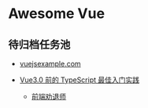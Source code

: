 # Awesome Vue

## 待归档任务池

- [vuejsexample.com](https://vuejsexamples.com/)

- [Vue3.0 前的 TypeScript 最佳入门实践](https://juejin.im/post/5d0259f2518825405d15ae62)
  - [前端劝退师](https://juejin.im/user/57bd1bdfd342d3006bf76a52)

